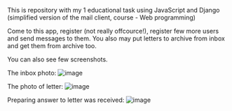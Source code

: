 This is repository with my 1 educational task using JavaScript and Django (simplified version of the mail client, course - Web programming) 

Come to this app, register (not really offcource!), register few more users and send messages to them.
You also may put letters to archive from inbox and get them from archive too.

You can also see few screenshots.

The inbox photo:
![image](https://user-images.githubusercontent.com/106863229/206538569-0681c3c6-800f-42ec-980a-83e3c88a47a5.png)

The photo of letter:
![image](https://user-images.githubusercontent.com/106863229/206539419-f4b5ae23-6634-41fd-9096-0e65ba03e94f.png)

Preparing answer to letter was received:
![image](https://user-images.githubusercontent.com/106863229/206539143-1dcf4f32-4a5c-49d8-9f2f-5f27b4420449.png)

